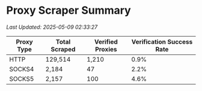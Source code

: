 # Proxy Scraper Summary

_Last Updated: 2025-05-09 02:33:27_

| Proxy Type | Total Scraped | Verified Proxies | Verification Success Rate |
|------------|--------------|------------------|--------------------------|
| HTTP | 129,514 | 1,210 | 0.9% |
| SOCKS4 | 2,184 | 47 | 2.2% |
| SOCKS5 | 2,157 | 100 | 4.6% |

